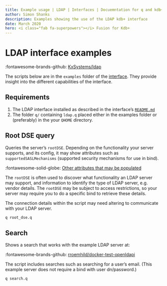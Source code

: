 ```yaml
---
title: Example usage | LDAP | Interfaces | Docuemntation for q and kdb+
author: Simon Shanks
description: Examples showing the use of the LDAP kdb+ interface
date: March 2020
hero: <i class="fab fa-superpowers"></i> Fusion for Kdb+
---
```

# LDAP interface examples



:fontawesome-brands-github:
[KxSystems/ldap](https://github.com/KxSystems/ldap)

The scripts below are in the `examples` folder of the [interface](https://github.com/KxSystems/ldap/tree/master/examples). 
They provide insight into the different capabilities of the interface.

## Requirements

1. The LDAP interface installed as described in the interface’s [`README.md`](https://github.com/kxsystems/ldap/blob/master/README.md)
2. The folder `q/` containing `ldap.q` placed either in the examples folder or (preferably) in the your `QHOME` directory.


## Root DSE query

Queries the server’s `rootDSE`. Depending on the functionality your server supports, and its config, it may show attributes such as `supportedSASLMechanisms` (supported security mechanisms for use in bind). 

:fontawesome-solid-globe:
[Other attributes that may be populated](https://ldapwiki.com/wiki/RootDSE "ldapwiki.com") 

The `rootDSE` is often used to discover what functionality an LDAP server may support, and information to identify the type of LDAP server, e.g. vendor details. The `rootDSE` may be subject to access restrictions, so your server may require you to do a specific bind to retrieve these details.

The connection details within the script may need altering to communicate with your LDAP server.

```bash
q root_dse.q
```

## Search

Shows a search that works with the example LDAP server at: 

:fontawesome-brands-github:
[rroemhild/docker-test-openldapi](https://github.com/rroemhild/docker-test-openldapi)

The script includes searches such as searching for a user’s email. 
(This example server does not require a bind with user dn/password.)

```bash
q search.q
```